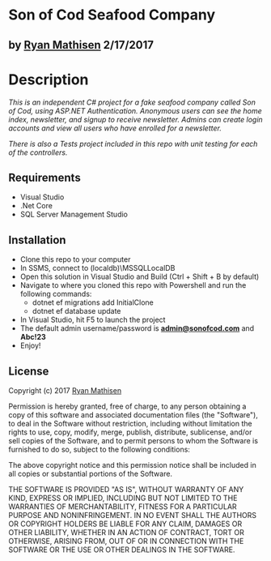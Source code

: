 # Son of Cod Seafood Company

## by [Ryan Mathisen](https://github.com/rtmath) 2/17/2017

# Description

_This is an independent C# project for a fake seafood company called Son of Cod, using ASP.NET Authentication. Anonymous users can see the home index, newsletter, and signup to receive newsletter. Admins can create login accounts and view all users who have enrolled for a newsletter._ 

_There is also a Tests project included in this repo with unit testing for each of the controllers._

## Requirements
  * Visual Studio
  * .Net Core
  * SQL Server Management Studio

## Installation
  * Clone this repo to your computer
  * In SSMS, connect to (localdb)\MSSQLLocalDB
  * Open this solution in Visual Studio and Build (Ctrl + Shift + B by default)
  * Navigate to where you cloned this repo with Powershell and run the following commands:
    * dotnet ef migrations add InitialClone
    * dotnet ef database update
  * In Visual Studio, hit F5 to launch the project
  * The default admin username/password is **admin@sonofcod.com** and **Abc!23**
  * Enjoy!

## License
Copyright (c) 2017 [Ryan Mathisen](https://github.com/rtmath)

Permission is hereby granted, free of charge, to any person obtaining a copy of this software and associated documentation files (the "Software"), to deal in the Software without restriction, including without limitation the rights to use, copy, modify, merge, publish, distribute, sublicense, and/or sell copies of the Software, and to permit persons to whom the Software is furnished to do so, subject to the following conditions:

The above copyright notice and this permission notice shall be included in all copies or substantial portions of the Software.

THE SOFTWARE IS PROVIDED "AS IS", WITHOUT WARRANTY OF ANY KIND, EXPRESS OR IMPLIED, INCLUDING BUT NOT LIMITED TO THE WARRANTIES OF MERCHANTABILITY, FITNESS FOR A PARTICULAR PURPOSE AND NONINFRINGEMENT. IN NO EVENT SHALL THE AUTHORS OR COPYRIGHT HOLDERS BE LIABLE FOR ANY CLAIM, DAMAGES OR OTHER LIABILITY, WHETHER IN AN ACTION OF CONTRACT, TORT OR OTHERWISE, ARISING FROM, OUT OF OR IN CONNECTION WITH THE SOFTWARE OR THE USE OR OTHER DEALINGS IN THE SOFTWARE.

